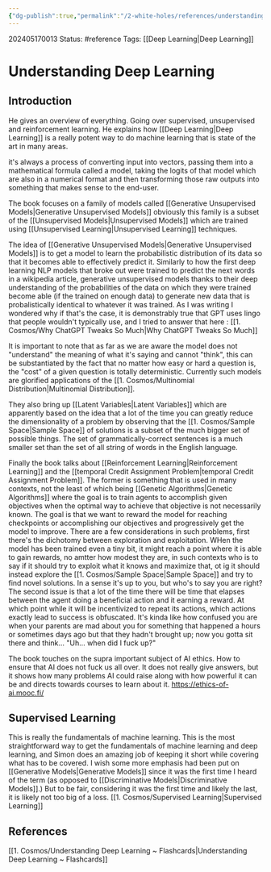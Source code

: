 ```yaml
---
{"dg-publish":true,"permalink":"/2-white-holes/references/understanding-deep-learning/","created":"2024-08-31T23:47:16.602-04:00","updated":"2024-05-27T16:57:36.985-04:00"}
---
```


202405170013
Status: #reference
Tags: [[Deep Learning\|Deep Learning]]
# Understanding Deep Learning

## Introduction
He gives an overview of everything. Going over supervised, unsupervised and reinforcement learning. He explains how [[Deep Learning\|Deep Learning]] is a really potent way to do machine learning that is state of the art in many areas.

it's always a process of converting input into vectors, passing them into a mathematical formula called a model, taking the logits of that model which are also in a numerical format and then transforming those raw outputs into something that makes sense to the end-user.

The book focuses on a family of models called [[Generative Unsupervised Models\|Generative Unsupervised Models]] obviously this family is a subset of the [[Unsupervised Models\|Unsupervised Models]] which are trained using [[Unsupervised Learning\|Unsupervised Learning]] techniques. 

The idea of [[Generative Unsupervised Models\|Generative Unsupervised Models]] is to get a model to learn the probabilistic distribution of its data so that it becomes able to effectively predict it. Similarly to how the first deep learning NLP models that broke out were trained to predict the next words in a wikipedia article, generative unsupervised models thanks to their deep understanding of the probabilities of the data on which they were trained become able (if the trained on enough data) to generate new data that is probalistically identical to whatever it was trained.  As I was writing I wondered why if that's the case, it is demonstrably true that GPT uses lingo that people wouldn't typically use, and I tried to answer that here : [[1. Cosmos/Why ChatGPT Tweaks So Much\|Why ChatGPT Tweaks So Much]]

It is important to note that as far as we are aware the model does not "understand" the meaning of what it's saying and cannot "think", this can be substantiated by the fact that no matter how easy or hard a question is, the "cost" of a given question is totally deterministic. Currently such models are glorified applications of the [[1. Cosmos/Multinomial Distribution\|Multinomial Distribution]].

They also bring up [[Latent Variables\|Latent Variables]] which are apparently based on the idea that a lot of the time you can greatly reduce the dimensionality of a problem by observing that the [[1. Cosmos/Sample Space\|Sample Space]] of solutions is a subset of the much bigger set of possible things. The set of grammatically-correct sentences is a much smaller set than the set of all string of words in the English language.

Finally the book talks about [[Reinforcement Learning\|Reinforcement Learning]] and the [[temporal Credit Assignment Problem\|temporal Credit Assignment Problem]]. The former is something that is used in many contexts, not the least of which being [[Genetic Algorithms\|Genetic Algorithms]] where the goal is to train agents to accomplish given objectives when the optimal way to achieve that objective is not necessarily known. The goal is that we want to reward the model for reaching checkpoints or accomplishing our objectives and progressively get the model to improve. There are a few considerations in such problems, first there's the dichotomy between exploration and exploitation. WHen the model has been trained even a  tiny bit, it might reach a point where it is able to gain rewards, no amtter how modest they are, in such contexts who is to say if it should try to exploit what it knows and maximize that, ot ig it should instead explore the [[1. Cosmos/Sample Space\|Sample Space]] and try to find novel solutions. In a sense it's up to you, but who's to say you are right? The second issue is that a lot of the time there will be time that elapses between the agent doing a beneficial action and it earning a reward. At which point while it will be incentivized to repeat its actions, which actions exactly lead to success is obfuscated. It's kinda like how confused you are when your parents are mad about you for something that happened a hours or sometimes days ago but that they hadn't brought up; now you gotta sit there and think... "Uh... when did I fuck up?"

The book touches on the supra important subject of AI ethics. How to ensure that AI does not fuck us all over. It does not really give answers, but it shows how many problems AI could raise along with how powerful it can be and directs towards courses to learn about it. 
https://ethics-of-ai.mooc.fi/





## Supervised Learning
This is really the fundamentals of machine learning. This is the most straightforward way to get the fundamentals of machine learning and deep learning, and Simon does an amazing job of keeping it short while covering what has to be covered. I wish some more emphasis had been put on [[Generative Models\|Generative Models]] since it was the first time I heard of the term (as opposed to [[Discriminative Models\|Discriminative Models]].) But to be fair, considering it was the first time and likely the last, it is likely not too big of a loss.
[[1. Cosmos/Supervised Learning\|Supervised Learning]]

## References
[[1. Cosmos/Understanding Deep Learning ~ Flashcards\|Understanding Deep Learning ~ Flashcards]]
